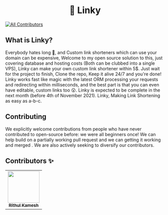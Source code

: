 <h1 align='center'>🔗 Linky</h1>

[![All Contributors](https://img.shields.io/badge/all_contributors-1-orange.svg?style=flat-square)](#contributors-)

## What is Linky?

Everybody hates long 🔗, and Custom link shorteners which can use your domain can be expensive, Welcome to my open source solution to this, just covering database and hosting costs (Both can be clubbed into a single VPS), Linky can make your own custom link shortener within 5$. Just wait for the project to finish, Clone the repo, Keep it alive 24/7 and you're done! Linky works fast like magic with the latest ORM processing your requests and redirecting within milliseconds, and the best part is that you can even have editable, custom links too 😲. Linky is expected to be complete in the next month (before 4th of November 2021).
Linky, Making Link Shortening as easy as a-b-c.

## Contributing

We explicitly welcome contributions from people who have never contributed to open-source before: we were all beginners once! We can help build on a partially working pull request and we can getting it working and merged . We are also actively seeking to diversify our contributors.

## Contributors ✨

<div align="center">
<table>
  <tr>
    <td align="center"><a href="http://rithulk.me"><img src="https://polywork-production.imgix.net/bdw6h3awciwfje5y2939rzvjc3c4?ixlib=rails-4.2.0&w=128&h=128&fit=crop&auto=format" width="100px;" alt=""/><br /><sub><b>Rithul Kamesh</b></sub></a><br /></td>
    </tr>
</table>
</div>